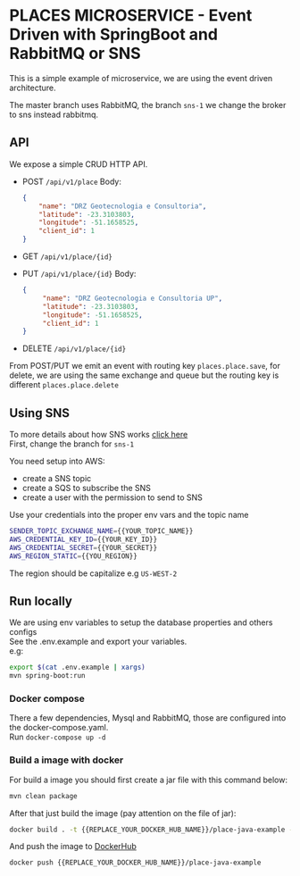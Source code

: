 # PLACES MICROSERVICE - Event Driven with SpringBoot and RabbitMQ or SNS

This is a simple example of microservice, we are using the event driven architecture. 

The master branch uses RabbitMQ, the branch `sns-1` we change the broker to sns instead rabbitmq.

## API
We expose a simple CRUD HTTP API.   
- POST `/api/v1/place` Body:
  ```json
  {   
      "name": "DRZ Geotecnologia e Consultoria",
      "latitude": -23.3103803,
      "longitude": -51.1658525,
      "client_id": 1
  }
  ```  
- GET `/api/v1/place/{id}`

- PUT `/api/v1/place/{id}` Body:
    ```json
    {   
         "name": "DRZ Geotecnologia e Consultoria UP",
         "latitude": -23.3103803,
         "longitude": -51.1658525,
         "client_id": 1
    }
    ```
- DELETE `/api/v1/place/{id}`

From POST/PUT we emit an event with routing key `places.place.save`, for delete, we are using the same exchange and queue but the routing key is different `places.place.delete`

## Using SNS
To more details about how SNS works [click here](https://aws.amazon.com/sns/)   
First, change the branch for `sns-1`       
   
You need setup into AWS:
 - create a SNS topic
 - create a SQS to subscribe the SNS
 - create a user with the permission to send to SNS
 
 Use your credentials into the proper env vars and the topic name
 ```bash
 SENDER_TOPIC_EXCHANGE_NAME={{YOUR_TOPIC_NAME}}
 AWS_CREDENTIAL_KEY_ID={{YOUR_KEY_ID}}
 AWS_CREDENTIAL_SECRET={{YOUR_SECRET}}
 AWS_REGION_STATIC={{YOU_REGION}}
 ```
 The region should be capitalize e.g `US-WEST-2`
 

## Run locally
We are using env variables to setup the database properties and others configs  
See the .env.example and export your variables.  
e.g:    
```bash
export $(cat .env.example | xargs)
mvn spring-boot:run
```

### Docker compose
There a few dependencies, Mysql and RabbitMQ, those are configured into the docker-compose.yaml.    
Run `docker-compose up -d`

### Build a image with docker
For build a image you should first create a jar file with this command below:   
```bash
mvn clean package
```

After that just build the image (pay attention on the file of jar):    
```bash
docker build . -t {{REPLACE_YOUR_DOCKER_HUB_NAME}}/place-java-example --build-arg JAR_FILE=target/place-0.0.1-SNAPSHOT.jar
```

And push the image to [DockerHub](https://hub.docker.com/)  
```bash
docker push {{REPLACE_YOUR_DOCKER_HUB_NAME}}/place-java-example
```
